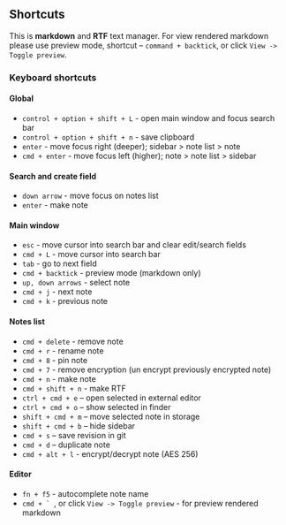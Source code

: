 ## Shortcuts

This is **markdown** and **RTF** text manager. For view rendered markdown please use preview mode, shortcut – `command + backtick`, or click `View -> Toggle preview`.

### Keyboard shortcuts

#### Global

- `control + option + shift + L` - open main window and focus search bar
- `control + option + shift + n` - save clipboard
- `enter` - move focus right (deeper); sidebar > note list > note
- `cmd + enter` - move focus left (higher); note > note list > sidebar

#### Search and create field

- `down arrow` - move focus on notes list
- `enter` - make note

#### Main window

- `esc` - move cursor into search bar and clear edit/search fields
- `cmd + L` - move cursor into search bar
- `tab` - go to next field
- `cmd + backtick` - preview mode (markdown only)
- `up, down arrows` - select note
- `cmd + j` - next note
- `cmd + k` - previous note

#### Notes list

- `cmd + delete` - remove note
- `cmd + r` - rename note
- `cmd + 8` - pin note
- `cmd + 7` - remove encryption (un encrypt previously encrypted note)
- `cmd + n` - make note
- `cmd + shift + n` - make RTF
- `ctrl + cmd + e` – open selected in external editor
- `ctrl + cmd + o` – show selected in finder
- `shift + cmd + m` – move selected note in storage
- `shift + cmd + b` – hide sidebar
- `cmd + s` – save revision in git
- `cmd + d` – duplicate note
- `cmd + alt + l` - encrypt/decrypt note (AES 256)

#### Editor

- `fn + f5` - autocomplete note name
- ``cmd + ` ``, or click `View -> Toggle preview` - for preview rendered markdown


